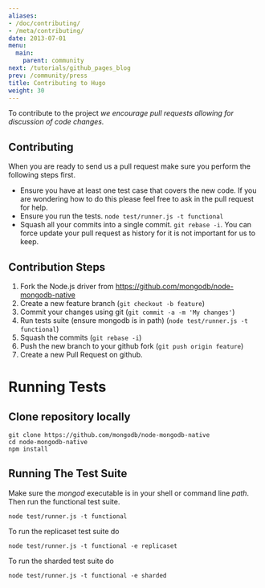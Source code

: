 ```yaml
---
aliases:
- /doc/contributing/
- /meta/contributing/
date: 2013-07-01
menu:
  main:
    parent: community
next: /tutorials/github_pages_blog
prev: /community/press
title: Contributing to Hugo
weight: 30
---
```


To contribute to the project *we encourage pull requests allowing for discussion of code changes.*

## Contributing

When you are ready to send us a pull request make sure you perform the following steps first.

  *  Ensure you have at least one test case that covers the new code. If you are wondering how to do this please feel free to ask in the pull request for help.
  *  Ensure you run the tests. `node test/runner.js -t functional`
  *  Squash all your commits into a single commit. `git rebase -i`. You can force update your pull request as history for it is not important for us to keep.

## Contribution Steps

1. Fork the Node.js driver from https://github.com/mongodb/node-mongodb-native
2. Create a new feature branch (`git checkout -b feature`)
3. Commit your changes using git (`git commit -a -m 'My changes'`)
4. Run tests suite (ensure mongodb is in path) (`node test/runner.js -t functional`)
5. Squash the commits (`git rebase -i`)
6. Push the new branch to your github fork (`git push origin feature`)
7. Create a new Pull Request on github.

# Running Tests

## Clone repository locally

    git clone https://github.com/mongodb/node-mongodb-native
    cd node-mongodb-native
    npm install

## Running The Test Suite

Make sure the *mongod* executable is in your shell or command line *path*. Then run the functional test suite.

    node test/runner.js -t functional

To run the replicaset test suite do

    node test/runner.js -t functional -e replicaset

To run the sharded test suite do

    node test/runner.js -t functional -e sharded